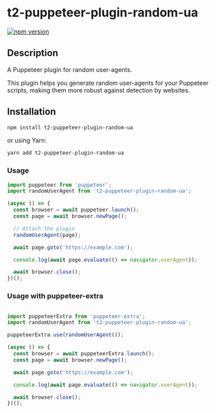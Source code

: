 # t2-puppeteer-plugin-random-ua

[![npm version](https://badge.fury.io/js/t2-puppeteer-plugin-random-ua.svg)](https://badge.fury.io/js/t2-puppeteer-plugin-random-ua)

## Description

A Puppeteer plugin for random user-agents.

This plugin helps you generate random user-agents for your Puppeteer scripts, making them more robust against detection by websites.

## Installation

```bash
npm install t2-puppeteer-plugin-random-ua
```

or using Yarn:

```bash
yarn add t2-puppeteer-plugin-random-ua


```


### Usage


```js
import puppeteer from 'puppeteer';
import randomUserAgent from 't2-puppeteer-plugin-random-ua';

(async () => {
  const browser = await puppeteer.launch();
  const page = await browser.newPage();

  // Attach the plugin
  randomUserAgent(page);

  await page.goto('https://example.com');

  console.log(await page.evaluate(() => navigator.userAgent));

  await browser.close();
})();


```


### Usage with puppeteer-extra



```js

import puppeteerExtra from 'puppeteer-extra';
import randomUserAgent from 't2-puppeteer-plugin-random-ua';

puppeteerExtra.use(randomUserAgent());

(async () => {
  const browser = await puppeteerExtra.launch();
  const page = await browser.newPage();

  await page.goto('https://example.com');

  console.log(await page.evaluate(() => navigator.userAgent));

  await browser.close();
})();

```


